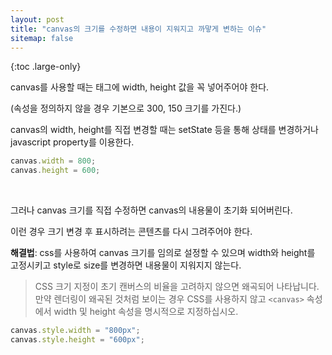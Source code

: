 ```yaml
---
layout: post
title: "canvas의 크기를 수정하면 내용이 지워지고 까맣게 변하는 이슈"
sitemap: false
---
```


{:toc .large-only}

canvas를 사용할 때는 태그에 width, height 값을 꼭 넣어주어야 한다.

(속성을 정의하지 않을 경우 기본으로 300, 150 크기를 가진다.)

canvas의 width, height를 직접 변경할 때는 setState 등을 통해 상태를 변경하거나 javascript property를 이용한다.

```js
canvas.width = 800;
canvas.height = 600;
```

<br/>

그러나 canvas 크기를 직접 수정하면 canvas의 내용물이 초기화 되어버린다.

이런 경우 크기 변경 후 표시하려는 콘텐츠를 다시 그려주어야 한다.

**해결법**: css를 사용하여 canvas 크기를 임의로 설정할 수 있으며 width와 height를 고정시키고 style로 size를 변경하면 내용물이 지워지지 않는다.

> CSS 크기 지정이 초기 캔버스의 비율을 고려하지 않으면 왜곡되어 나타납니다. 만약 렌더링이 왜곡된 것처럼 보이는 경우 CSS를 사용하지 않고 `<canvas>` 속성에서 width 및 height 속성을 명시적으로 지정하십시오.

```js
canvas.style.width = "800px";
canvas.style.height = "600px";
```
